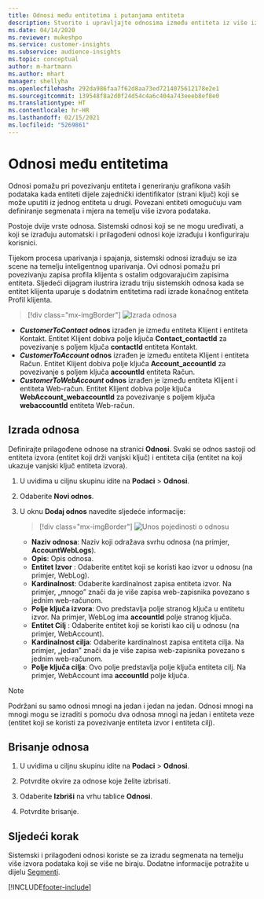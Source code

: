 ```yaml
---
title: Odnosi među entitetima i putanjama entiteta
description: Stvorite i upravljajte odnosima između entiteta iz više izvora podataka.
ms.date: 04/14/2020
ms.reviewer: mukeshpo
ms.service: customer-insights
ms.subservice: audience-insights
ms.topic: conceptual
author: m-hartmann
ms.author: mhart
manager: shellyha
ms.openlocfilehash: 292da986faa7f62d8aa73ed7214075612178e2e1
ms.sourcegitcommit: 139548f8a2d0f24d54c4a6c404a743eeeb8ef8e0
ms.translationtype: HT
ms.contentlocale: hr-HR
ms.lasthandoff: 02/15/2021
ms.locfileid: "5269861"
---
```

# <a name="relationships-between-entities"></a>Odnosi među entitetima

Odnosi pomažu pri povezivanju entiteta i generiranju grafikona vaših podataka kada entiteti dijele zajednički identifikator (strani ključ) koji se može uputiti iz jednog entiteta u drugi. Povezani entiteti omogućuju vam definiranje segmenata i mjera na temelju više izvora podataka.

Postoje dvije vrste odnosa. Sistemski odnosi koji se ne mogu uređivati, a koji se izrađuju automatski i prilagođeni odnosi koje izrađuju i konfiguriraju korisnici.

Tijekom procesa uparivanja i spajanja, sistemski odnosi izrađuju se iza scene na temelju inteligentnog uparivanja. Ovi odnosi pomažu pri povezivanju zapisa profila klijenta s ostalim odgovarajućim zapisima entiteta. Sljedeći dijagram ilustrira izradu triju sistemskih odnosa kada se entitet klijenta uparuje s dodatnim entitetima radi izrade konačnog entiteta Profil klijenta.

> [!div class="mx-imgBorder"]
> ![Izrada odnosa](media/relationships-entities-merge.png "Izrada odnosa")

- ***CustomerToContact* odnos** izrađen je između entiteta Klijent i entiteta Kontakt. Entitet Klijent dobiva polje ključa **Contact_contactId** za povezivanje s poljem ključa **contactId** entiteta Kontakt.
- ***CustomerToAccount* odnos** izrađen je između entiteta Klijent i entiteta Račun. Entitet Klijent dobiva polje ključa **Account_accountId** za povezivanje s poljem ključa **accountId** entiteta Račun.
- ***CustomerToWebAccount* odnos** izrađen je između entiteta Klijent i entiteta Web-račun. Entitet Klijent dobiva polje ključa **WebAccount_webaccountId** za povezivanje s poljem ključa **webaccountId** entiteta Web-račun.

## <a name="create-a-relationship"></a>Izrada odnosa

Definirajte prilagođene odnose na stranici **Odnosi**. Svaki se odnos sastoji od entiteta izvora (entitet koji drži vanjski ključ) i entiteta cilja (entitet na koji ukazuje vanjski ključ entiteta izvora).

1. U uvidima u ciljnu skupinu idite na **Podaci** > **Odnosi**.

2. Odaberite **Novi odnos**.

3. U oknu **Dodaj odnos** navedite sljedeće informacije:

   > [!div class="mx-imgBorder"]
   > ![Unos pojedinosti o odnosu](media/relationships-add.png "Unos pojedinosti o odnosu")

   - **Naziv odnosa**: Naziv koji odražava svrhu odnosa (na primjer, **AccountWebLogs**).
   - **Opis**: Opis odnosa.
   - **Entitet Izvor** : Odaberite entitet koji se koristi kao izvor u odnosu (na primjer, WebLog).
   - **Kardinalnost**: Odaberite kardinalnost zapisa entiteta izvor. Na primjer, „mnogo” znači da je više zapisa web-zapisnika povezano s jednim web-računom.
   - **Polje ključa izvora**: Ovo predstavlja polje stranog ključa u entitetu izvor. Na primjer, WebLog ima **accountId** polje stranog ključa.
   - **Entitet Cilj** : Odaberite entitet koji se koristi kao cilj u odnosu (na primjer, WebAccount).
   - **Kardinalnost cilja**: Odaberite kardinalnost zapisa entiteta cilja. Na primjer, „jedan” znači da je više zapisa web-zapisnika povezano s jednim web-računom.
   - **Polje ključa cilja**: Ovo polje predstavlja polje ključa entiteta cilj. Na primjer, WebAccount ima **accountId** polje ključa.

> [!NOTE]
> Podržani su samo odnosi mnogi na jedan i jedan na jedan. Odnosi mnogi na mnogi mogu se izraditi s pomoću dva odnosa mnogi na jedan i entiteta veze (entitet koji se koristi za povezivanje entiteta izvor i entiteta cilj).

## <a name="delete-a-relationship"></a>Brisanje odnosa

1. U uvidima u ciljnu skupinu idite na **Podaci** > **Odnosi**.

2. Potvrdite okvire za odnose koje želite izbrisati.

3. Odaberite **Izbriši** na vrhu tablice **Odnosi**.

4. Potvrdite brisanje.

## <a name="next-step"></a>Sljedeći korak

Sistemski i prilagođeni odnosi koriste se za izradu segmenata na temelju više izvora podataka koji se više ne biraju. Dodatne informacije potražite u dijelu [Segmenti](segments.md).


[!INCLUDE[footer-include](../includes/footer-banner.md)]